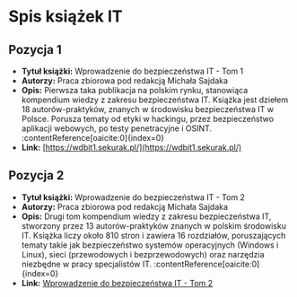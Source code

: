 # Spis książek IT

## Pozycja 1
- **Tytuł książki:** Wprowadzenie do bezpieczeństwa IT - Tom 1
- **Autorzy:** Praca zbiorowa pod redakcją Michała Sajdaka  
- **Opis:** Pierwsza taka publikacja na polskim rynku, stanowiąca kompendium wiedzy z zakresu bezpieczeństwa IT. Książka jest dziełem 18 autorów-praktyków, znanych w środowisku bezpieczeństwa IT w Polsce. Porusza tematy od etyki w hackingu, przez bezpieczeństwo aplikacji webowych, po testy penetracyjne i OSINT. :contentReference[oaicite:0]{index=0}  
- **Link:** [https://wdbit1.sekurak.pl/](https://wdbit1.sekurak.pl/)

## Pozycja 2
- **Tytuł książki:** Wprowadzenie do bezpieczeństwa IT - Tom 2  
- **Autorzy:** Praca zbiorowa pod redakcją Michała Sajdaka  
- **Opis:** Drugi tom kompendium wiedzy z zakresu bezpieczeństwa IT, stworzony przez 13 autorów-praktyków znanych w polskim środowisku IT. Książka liczy około 810 stron i zawiera 16 rozdziałów, poruszających tematy takie jak bezpieczeństwo systemów operacyjnych (Windows i Linux), sieci (przewodowych i bezprzewodowych) oraz narzędzia niezbędne w pracy specjalistów IT. :contentReference[oaicite:0]{index=0}  
- **Link:** [Wprowadzenie do bezpieczeństwa IT - Tom 2](https://wdbit2.sekurak.pl/)

